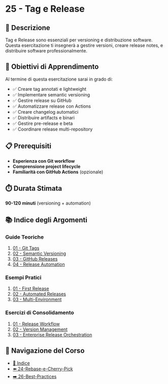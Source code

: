 # 25 - Tag e Release

## 📖 Descrizione

Tag e Release sono essenziali per versioning e distribuzione software. Questa esercitazione ti insegnerà a gestire versioni, creare release notes, e distribuire software professionalmente.

## 🎯 Obiettivi di Apprendimento

Al termine di questa esercitazione sarai in grado di:

- ✅ Creare tag annotati e lightweight
- ✅ Implementare semantic versioning
- ✅ Gestire release su GitHub
- ✅ Automatizzare release con Actions
- ✅ Creare changelog automatici
- ✅ Distribuire artifacts e binari
- ✅ Gestire pre-release e beta
- ✅ Coordinare release multi-repository

## 📋 Prerequisiti

- **Esperienza con Git workflow**
- **Comprensione project lifecycle**
- **Familiarità con GitHub Actions** (opzionale)

## ⏱️ Durata Stimata

**90-120 minuti** (versioning + automation)

## 📚 Indice degli Argomenti

### Guide Teoriche
1. [01 - Git Tags](./guide/01-git-tags.md)
2. [02 - Semantic Versioning](./guide/02-semantic-versioning.md)
3. [03 - GitHub Releases](./guide/03-github-releases.md)
4. [04 - Release Automation](./guide/04-release-automation.md)

### Esempi Pratici
1. [01 - First Release](./esempi/01-first-release.md)
2. [02 - Automated Releases](./esempi/02-automated-releases.md)
3. [03 - Multi-Environment](./esempi/03-multi-environment.md)

### Esercizi di Consolidamento
1. [01 - Release Workflow](./esercizi/01-release-workflow.md)
2. [02 - Version Management](./esercizi/02-version-management.md)
3. [03 - Enterprise Release Orchestration](./esercizi/03-enterprise-release-orchestration.md)

## 🔄 Navigazione del Corso

- [📑 Indice](../README.md)
- [⬅️ 24-Rebase-e-Cherry-Pick](../24-Rebase-e-Cherry-Pick/README.md)
- [➡️ 26-Best-Practices](../26-Best-Practices/README.md)
